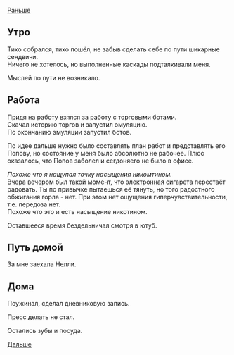 [Раньше](2020.02.05.md)
## Утро
Тихо собрался, тихо пошёл, не забыв сделать себе по пути шикарные сендвичи.  
Ничего не хотелось, но выполненные каскады подталкивали меня.

Мыслей по пути не возникало.
## Работа
Придя на работу взялся за работу с торговыми ботами.  
Скачал историю торгов и запустил эмуляцию.  
По окончанию эмуляции запустил ботов.

По идее дальше нужно было составлять план работ и представлять его Попову, но состояние у меня было абсолютно не рабочее. Плюс оказалось, что Попов заболел и сегдоняего не было в офисе.

*Похоже что я нащупал точку насыщения никомтином.*  
Вчера вечером был такой момент, что электронная сигарета перестаёт радовать. Ты по привычке пытаешься её тянуть, но того радостного обжигания горла - нет. При этом нет ощущения гиперчувствительности, т.е. передоза нет.  
Похоже что это и есть насыщение никотином.

Оставшееся время бездельничал смотря в ютуб.
## Путь домой
За мне заехала Нелли.
## Дома
Поужинал, сделал дневниковую запись.

Пресс делать не стал.

Остались зубы и посуда.

[Дальше](2020.02.07.md)